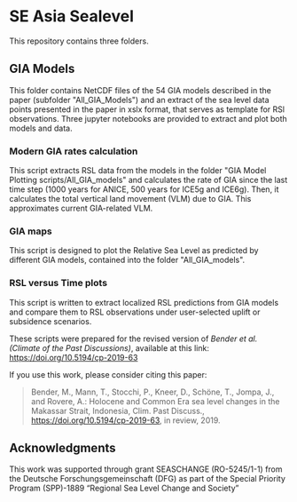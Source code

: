 # SE Asia Sealevel

This repository contains three folders.

## GIA Models
This folder contains NetCDF files of the 54 GIA models described in the paper (subfolder "All_GIA_Models") and an extract of the sea level data points presented in the paper in xslx format, that serves as template for RSl observations. Three jupyter notebooks are provided to extract and plot both models and data.

### Modern GIA rates calculation
This script extracts RSL data from the models in the folder "GIA Model Plotting scripts/All_GIA_models" and calculates the rate of GIA since the last time step (1000 years for ANICE, 500 years for ICE5g and ICE6g). Then, it calculates the total vertical land movement (VLM) due to GIA. This approximates current GIA-related VLM. 

### GIA maps
This script is designed to plot the Relative Sea Level as predicted by different GIA models, contained into the folder "All_GIA_models".

### RSL versus Time plots
This script is written to extract localized RSL predictions from GIA models and compare them to RSL observations under user-selected uplift or subsidence scenarios.





These scripts were prepared for the revised version of *Bender et al. (Climate of the Past Discussions)*, available at this link: https://doi.org/10.5194/cp-2019-63


If you use this work, please consider citing this paper:
> Bender, M., Mann, T., Stocchi, P., Kneer, D., Schöne, T., Jompa, J., and Rovere, A.: Holocene and Common Era sea level changes in the Makassar Strait, Indonesia, Clim. Past Discuss., https://doi.org/10.5194/cp-2019-63, in review, 2019.

## Acknowledgments
This work was supported through grant SEASCHANGE (RO-5245/1-1) from the Deutsche Forschungsgemeinschaft (DFG) as part of the Special Priority Program (SPP)-1889 “Regional Sea Level Change and Society”
